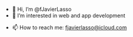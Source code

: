 - 👋 Hi, I’m @fJavierLasso
- 👀 I’m interested in web and app development
<!---
- 🌱 I’m currently learning Swift, Java, Javascript, HTML, CSS & SQL
- 💞️ I’m looking to collaborate on ...
--->
- 📫 How to reach me: fjavierlasso@icloud.com
<!---
fJavierLasso/fJavierLasso is a ✨ special ✨ repository because its `README.md` (this file) appears on your GitHub profile.
You can click the Preview link to take a look at your changes.
--->
